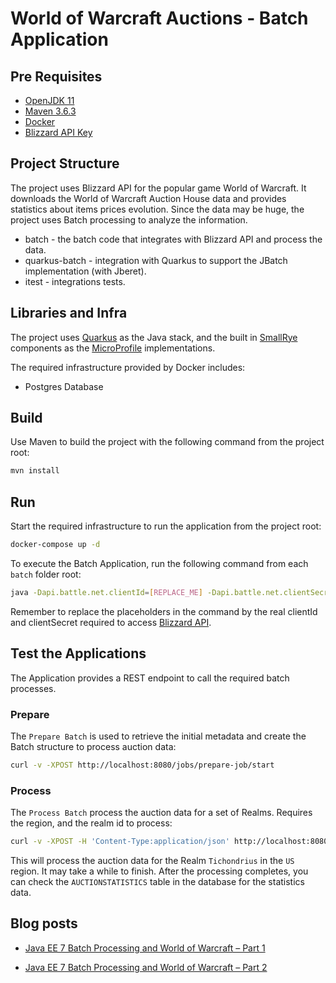 # World of Warcraft Auctions - Batch Application

## Pre Requisites

* [OpenJDK 11](https://adoptopenjdk.net/?variant=openjdk11&jvmVariant=hotspot)
* [Maven 3.6.3](https://maven.apache.org/download.cgi)
* [Docker](https://hub.docker.com/search/?type=edition&offering=community)
* [Blizzard API Key](https://develop.battle.net/access/clients)

## Project Structure

The project uses Blizzard API for the popular game World of Warcraft. It downloads the World of Warcraft Auction House
data and provides statistics about items prices evolution. Since the data may be huge, the project uses Batch 
processing to analyze the information. 

* batch - the batch code that integrates with Blizzard API and process the data.   
* quarkus-batch - integration with Quarkus to support the JBatch implementation (with Jberet).
* itest - integrations tests.

## Libraries and Infra

The project uses [Quarkus](https://quarkus.io) as the Java stack, and the built in [SmallRye](https://smallrye.io) 
components as the [MicroProfile](https://microprofile.io) implementations.

The required infrastructure provided by Docker includes:

* Postgres Database 

## Build

Use Maven to build the project with the following command from the project root:

```bash
mvn install
```

## Run

Start the required infrastructure to run the application from the project root: 

```bash
docker-compose up -d
```

To execute the Batch Application, run the following command from each `batch` folder root:

```bash
java -Dapi.battle.net.clientId=[REPLACE_ME] -Dapi.battle.net.clientSecret=[REPLACE_ME] -jar target/auctions-batch-runner.jar
```

Remember to replace the placeholders in the command by the real clientId and clientSecret required to access 
[Blizzard API](https://develop.battle.net/access/clients).

## Test the Applications

The Application provides a REST endpoint to call the required batch processes.

### Prepare

The `Prepare Batch` is used to retrieve the initial metadata and create the Batch structure to process auction data:

```bash
curl -v -XPOST http://localhost:8080/jobs/prepare-job/start
```

### Process

The `Process Batch` process the auction data for a set of Realms. Requires the region, and the realm id to process:

```bash
curl -v -XPOST -H 'Content-Type:application/json' http://localhost:8080/jobs/process-job/start -d '{"api.blizzard.region":"us","connectedRealmId":11}'
```

This will process the auction data for the Realm `Tichondrius` in the `US` region. It may take a while to finish. After 
the processing completes, you can check the `AUCTIONSTATISTICS` table in the database for the statistics data.

## Blog posts ##

* [Java EE 7 Batch Processing and World of Warcraft – Part 1](http://www.radcortez.com/java-ee-7-batch-processing-and-world-of-warcraft-part-1)

* [Java EE 7 Batch Processing and World of Warcraft – Part 2](http://www.radcortez.com/java-ee-7-batch-processing-and-world-of-warcraft-part-2)
